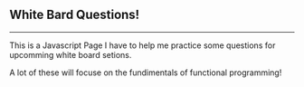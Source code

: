 ## White Bard Questions! 

---

This is a Javascript Page I have to help me practice some questions for upcomming white board setions. 

A lot of these will focuse on the fundimentals of functional programming!
